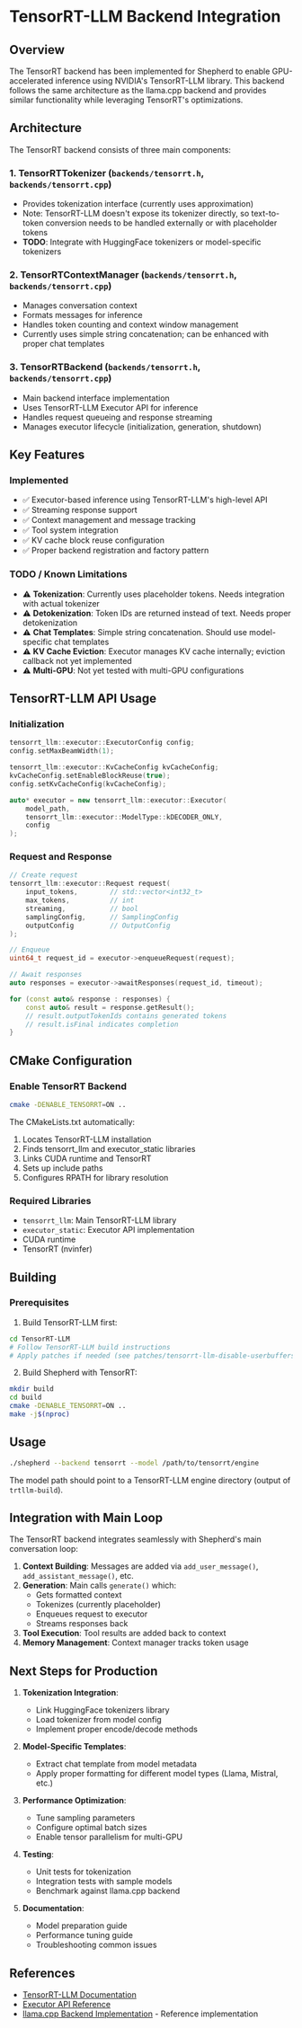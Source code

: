# TensorRT-LLM Backend Integration

## Overview

The TensorRT backend has been implemented for Shepherd to enable GPU-accelerated inference using NVIDIA's TensorRT-LLM library. This backend follows the same architecture as the llama.cpp backend and provides similar functionality while leveraging TensorRT's optimizations.

## Architecture

The TensorRT backend consists of three main components:

### 1. TensorRTTokenizer (`backends/tensorrt.h`, `backends/tensorrt.cpp`)
- Provides tokenization interface (currently uses approximation)
- Note: TensorRT-LLM doesn't expose its tokenizer directly, so text-to-token conversion needs to be handled externally or with placeholder tokens
- **TODO**: Integrate with HuggingFace tokenizers or model-specific tokenizers

### 2. TensorRTContextManager (`backends/tensorrt.h`, `backends/tensorrt.cpp`)
- Manages conversation context
- Formats messages for inference
- Handles token counting and context window management
- Currently uses simple string concatenation; can be enhanced with proper chat templates

### 3. TensorRTBackend (`backends/tensorrt.h`, `backends/tensorrt.cpp`)
- Main backend interface implementation
- Uses TensorRT-LLM Executor API for inference
- Handles request queueing and response streaming
- Manages executor lifecycle (initialization, generation, shutdown)

## Key Features

### Implemented
- ✅ Executor-based inference using TensorRT-LLM's high-level API
- ✅ Streaming response support
- ✅ Context management and message tracking
- ✅ Tool system integration
- ✅ KV cache block reuse configuration
- ✅ Proper backend registration and factory pattern

### TODO / Known Limitations
- ⚠️ **Tokenization**: Currently uses placeholder tokens. Needs integration with actual tokenizer
- ⚠️ **Detokenization**: Token IDs are returned instead of text. Needs proper detokenization
- ⚠️ **Chat Templates**: Simple string concatenation. Should use model-specific chat templates
- ⚠️ **KV Cache Eviction**: Executor manages KV cache internally; eviction callback not yet implemented
- ⚠️ **Multi-GPU**: Not yet tested with multi-GPU configurations

## TensorRT-LLM API Usage

### Initialization
```cpp
tensorrt_llm::executor::ExecutorConfig config;
config.setMaxBeamWidth(1);

tensorrt_llm::executor::KvCacheConfig kvCacheConfig;
kvCacheConfig.setEnableBlockReuse(true);
config.setKvCacheConfig(kvCacheConfig);

auto* executor = new tensorrt_llm::executor::Executor(
    model_path,
    tensorrt_llm::executor::ModelType::kDECODER_ONLY,
    config
);
```

### Request and Response
```cpp
// Create request
tensorrt_llm::executor::Request request(
    input_tokens,        // std::vector<int32_t>
    max_tokens,          // int
    streaming,           // bool
    samplingConfig,      // SamplingConfig
    outputConfig         // OutputConfig
);

// Enqueue
uint64_t request_id = executor->enqueueRequest(request);

// Await responses
auto responses = executor->awaitResponses(request_id, timeout);

for (const auto& response : responses) {
    const auto& result = response.getResult();
    // result.outputTokenIds contains generated tokens
    // result.isFinal indicates completion
}
```

## CMake Configuration

### Enable TensorRT Backend
```bash
cmake -DENABLE_TENSORRT=ON ..
```

The CMakeLists.txt automatically:
1. Locates TensorRT-LLM installation
2. Finds tensorrt_llm and executor_static libraries
3. Links CUDA runtime and TensorRT
4. Sets up include paths
5. Configures RPATH for library resolution

### Required Libraries
- `tensorrt_llm`: Main TensorRT-LLM library
- `executor_static`: Executor API implementation
- CUDA runtime
- TensorRT (nvinfer)

## Building

### Prerequisites
1. Build TensorRT-LLM first:
```bash
cd TensorRT-LLM
# Follow TensorRT-LLM build instructions
# Apply patches if needed (see patches/tensorrt-llm-disable-userbuffers.patch)
```

2. Build Shepherd with TensorRT:
```bash
mkdir build
cd build
cmake -DENABLE_TENSORRT=ON ..
make -j$(nproc)
```

## Usage

```bash
./shepherd --backend tensorrt --model /path/to/tensorrt/engine
```

The model path should point to a TensorRT-LLM engine directory (output of `trtllm-build`).

## Integration with Main Loop

The TensorRT backend integrates seamlessly with Shepherd's main conversation loop:

1. **Context Building**: Messages are added via `add_user_message()`, `add_assistant_message()`, etc.
2. **Generation**: Main calls `generate()` which:
   - Gets formatted context
   - Tokenizes (currently placeholder)
   - Enqueues request to executor
   - Streams responses back
3. **Tool Execution**: Tool results are added back to context
4. **Memory Management**: Context manager tracks token usage

## Next Steps for Production

1. **Tokenization Integration**:
   - Link HuggingFace tokenizers library
   - Load tokenizer from model config
   - Implement proper encode/decode methods

2. **Model-Specific Templates**:
   - Extract chat template from model metadata
   - Apply proper formatting for different model types (Llama, Mistral, etc.)

3. **Performance Optimization**:
   - Tune sampling parameters
   - Configure optimal batch sizes
   - Enable tensor parallelism for multi-GPU

4. **Testing**:
   - Unit tests for tokenization
   - Integration tests with sample models
   - Benchmark against llama.cpp backend

5. **Documentation**:
   - Model preparation guide
   - Performance tuning guide
   - Troubleshooting common issues

## References

- [TensorRT-LLM Documentation](https://github.com/NVIDIA/TensorRT-LLM)
- [Executor API Reference](TensorRT-LLM/cpp/include/tensorrt_llm/executor/executor.h)
- [llama.cpp Backend Implementation](backends/llamacpp.cpp) - Reference implementation
